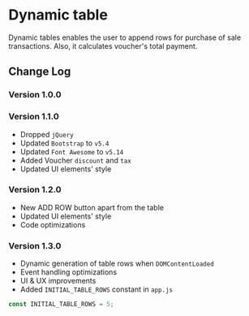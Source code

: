 # Dynamic table

Dynamic tables enables the user to append rows for purchase of sale transactions. Also, it calculates voucher's total payment.

## Change Log

### **Version 1.0.0**

### **Version 1.1.0**

- Dropped `jQuery`
- Updated `Bootstrap` to `v5.4`
- Updated `Font Awesome` to `v5.14`
- Added Voucher `discount` and `tax`
- Updated UI elements' style

### **Version 1.2.0**

- New ADD ROW button apart from the table
- Updated UI elements' style
- Code optimizations

### **Version 1.3.0**
- Dynamic generation of table rows when `DOMContentLoaded`
- Event handling optimizations
- UI & UX improvements
- Added `INITIAL_TABLE_ROWS` constant in `app.js`
```JavaScript
const INITIAL_TABLE_ROWS = 5;
```